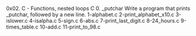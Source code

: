 0x02. C - Functions, nested loops
C
0. _putchar
Write a program that prints _putchar, followed by a new line.
1-alphabet.c
2-print_alphabet_x10.c
3-islower.c
4-isalpha.c
5-sign.c
6-abs.c
7-print_last_digit.c
8-24_hours.c
9-times_table.c
10-add.c
 11-print_to_98.c
